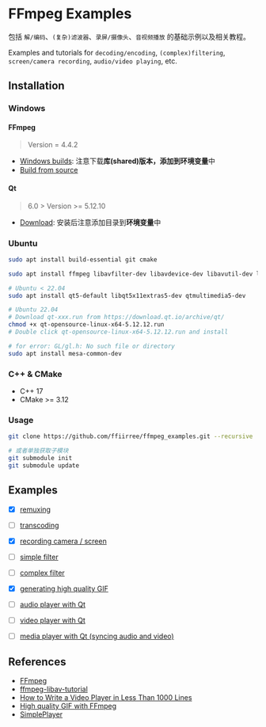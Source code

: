 # FFmpeg Examples

包括 `解/编码`、`(复杂)滤波器`、`录屏/摄像头`、`音视频播放` 的基础示例以及相关教程。

Examples and tutorials for `decoding/encoding`, `(complex)filtering`, `screen/camera recording`, `audio/video playing`, etc.

## Installation

### Windows

#### FFmpeg

> Version = 4.4.2

- [Windows builds](https://www.ffmpeg.org/download.html#build-windows): 注意下载**库(shared)**版本，添加到**环境变量**中
- [Build from source](/compile_on_windows.md)

#### Qt

> 6.0 > Version >= 5.12.10

- [Download](https://download.qt.io/archive/qt/): 安装后注意添加目录到**环境变量**中

### Ubuntu

```bash
sudo apt install build-essential git cmake

sudo apt install ffmpeg libavfilter-dev libavdevice-dev libavutil-dev libavformat-dev libswresample-dev libswscale-dev

# Ubuntu < 22.04
sudo apt install qt5-default libqt5x11extras5-dev qtmultimedia5-dev 

# Ubuntu 22.04
# Download qt-xxx.run from https://download.qt.io/archive/qt/
chmod +x qt-opensource-linux-x64-5.12.12.run
# Double click qt-opensource-linux-x64-5.12.12.run and install

# for error: GL/gl.h: No such file or directory
sudo apt install mesa-common-dev
```

### C++ & CMake

- C++ 17
- CMake >= 3.12

### Usage

```bash
git clone https://github.com/ffiirree/ffmpeg_examples.git --recursive

# 或者单独获取子模块
git submodule init
git submodule update
```

## Examples

- [x] [remuxing](/01_remuxing/README.md)
- [ ] [transcoding](/02_trancoding/README.md)
- [x] [recording camera / screen](/03_recording/README.md)
- [ ] [simple filter](/04_simple_filters/README.md)
- [ ] [complex filter](/05_complex_filter/README.md)
- [x] [generating high quality GIF](/06_gen_gif/README.md)
- [ ] [audio player with Qt](/07_audio_player/README.md)
- [ ] [video player with Qt](/08_video_player/README.md)
- [ ] [media player with Qt (syncing audio and video)](/09_media_player/README.md)


## References

- [FFmpeg](https://ffmpeg.org/)
- [ffmpeg-libav-tutorial](https://github.com/leandromoreira/ffmpeg-libav-tutorial)
- [How to Write a Video Player in Less Than 1000 Lines](http://dranger.com/ffmpeg/)
- [High quality GIF with FFmpeg](http://blog.pkh.me/p/21-high-quality-gif-with-ffmpeg.html)
- [SimplePlayer](https://www.cnblogs.com/TaigaCon/)